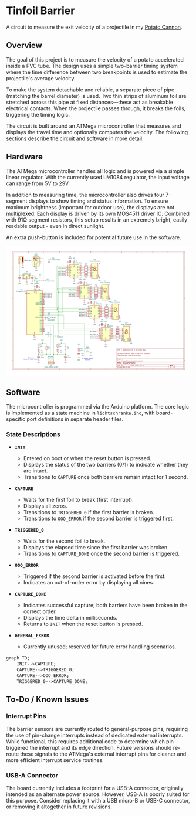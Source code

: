 # Tinfoil Barrier

A circuit to measure the exit velocity of a projectile in my [Potato Cannon](https://en.wikipedia.org/wiki/Potato_cannon).

## Overview

The goal of this project is to measure the velocity of a potato accelerated inside a PVC tube. The design uses a simple two-barrier timing system where the time difference between two breakpoints is used to estimate the projectile's average velocity.

To make the system detachable and reliable, a separate piece of pipe (matching the barrel diameter) is used. Two thin strips of aluminum foil are stretched across this pipe at fixed distances—these act as breakable electrical contacts. When the projectile passes through, it breaks the foils, triggering the timing logic.

The circuit is built around an ATMega microcontroller that measures and displays the travel time and optionally computes the velocity. The following sections describe the circuit and software in more detail.

## Hardware

The ATMega microcontroller handles all logic and is powered via a simple linear regulator. With the currently used LM1084 regulator, the input voltage can range from 5V to 29V.

In addition to measuring time, the microcontroller also drives four 7-segment displays to show timing and status information. To ensure maximum brightness (important for outdoor use), the displays are not multiplexed. Each display is driven by its own MOS4511 driver IC. Combined with 91Ω segment resistors, this setup results in an extremely bright, easily readable output - even in direct sunlight.

An extra push-button is included for potential future use in the software.

![Schematic drawing](./resources/schmatic.svg)

## Software

The microcontroller is programmed via the Arduino platform. The core logic is implemented as a state machine in `lichtschranke.ino`, with board-specific port definitions in separate header files.

### State Descriptions

- **`INIT`**
  - Entered on boot or when the reset button is pressed.
  - Displays the status of the two barriers (0/1) to indicate whether they are intact.
  - Transitions to `CAPTURE` once both barriers remain intact for 1 second.

- **`CAPTURE`**
  - Waits for the first foil to break (first interrupt).
  - Displays all zeros.
  - Transitions to `TRIGGERED_0` if the first barrier is broken.
  - Transitions to `OOO_ERROR` if the second barrier is triggered first.

- **`TRIGGERED_0`**
  - Waits for the second foil to break.
  - Displays the elapsed time since the first barrier was broken.
  - Transitions to `CAPTURE_DONE` once the second barrier is triggered.

- **`OOO_ERROR`**
  - Triggered if the second barrier is activated before the first.
  - Indicates an out-of-order error by displaying all nines.

- **`CAPTURE_DONE`**
  - Indicates successful capture; both barriers have been broken in the correct order.
  - Displays the time delta in milliseconds.
  - Returns to `INIT` when the reset button is pressed.

- **`GENERAL_ERROR`**
  - Currently unused; reserved for future error handling scenarios.

```mermaid
graph TD;
    INIT-->CAPTURE;
    CAPTURE-->TRIGGERED_0;
    CAPTURE-->OOO_ERROR;
    TRIGGERED_0-->CAPTURE_DONE;
```

## To-Do / Known Issues

### Interrupt Pins

The barrier sensors are currently routed to general-purpose pins, requiring the use of pin-change interrupts instead of dedicated external interrupts. While functional, this requires additional code to determine which pin triggered the interrupt and its edge direction. Future versions should re-route these signals to the ATMega's external interrupt pins for cleaner and more efficient interrupt service routines.

### USB-A Connector

The board currently includes a footprint for a USB-A connector, originally intended as an alternate power source. However, USB-A is poorly suited for this purpose. Consider replacing it with a USB micro-B or USB-C connector, or removing it altogether in future revisions.
